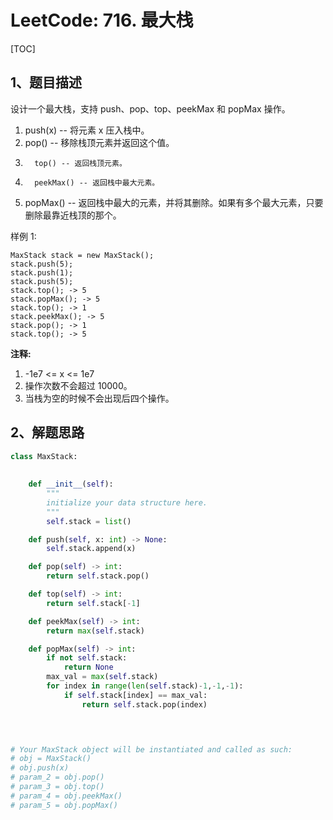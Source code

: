 # LeetCode: 716. 最大栈

[TOC]

## 1、题目描述

设计一个最大栈，支持 push、pop、top、peekMax 和 popMax 操作。



1. push(x) -- 将元素 x 压入栈中。
2. pop() -- 移除栈顶元素并返回这个值。
3.       top() -- 返回栈顶元素。
4.       peekMax() -- 返回栈中最大元素。
5.    popMax() -- 返回栈中最大的元素，并将其删除。如果有多个最大元素，只要删除最靠近栈顶的那个。



样例 1:

```
MaxStack stack = new MaxStack();
stack.push(5); 
stack.push(1);
stack.push(5);
stack.top(); -> 5
stack.popMax(); -> 5
stack.top(); -> 1
stack.peekMax(); -> 5
stack.pop(); -> 1
stack.top(); -> 5

```

**注释:**

1. -1e7 <= x <= 1e7
2. 操作次数不会超过 10000。
3. 当栈为空的时候不会出现后四个操作。

## 2、解题思路



```python
class MaxStack:
    
    
    def __init__(self):
        """
        initialize your data structure here.
        """
        self.stack = list()

    def push(self, x: int) -> None:
        self.stack.append(x)

    def pop(self) -> int:
        return self.stack.pop()

    def top(self) -> int:
        return self.stack[-1]

    def peekMax(self) -> int:
        return max(self.stack)

    def popMax(self) -> int:
        if not self.stack:
            return None
        max_val = max(self.stack)
        for index in range(len(self.stack)-1,-1,-1):
            if self.stack[index] == max_val:
                return self.stack.pop(index)

        


# Your MaxStack object will be instantiated and called as such:
# obj = MaxStack()
# obj.push(x)
# param_2 = obj.pop()
# param_3 = obj.top()
# param_4 = obj.peekMax()
# param_5 = obj.popMax()
```

